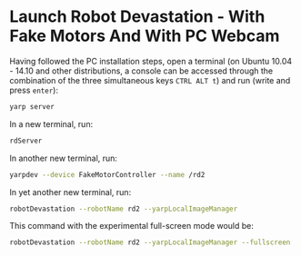 # Launch Robot Devastation - With Fake Motors And With PC Webcam

Having followed the PC installation steps, open a terminal \(on Ubuntu 10.04 - 14.10 and other distributions, a console can be accessed through the combination of the three simultaneous keys `CTRL ALT t`\) and run \(write and press `enter`\):

```bash
yarp server
```

In a new terminal, run:

```bash
rdServer
```

In another new terminal, run:

```bash
yarpdev --device FakeMotorController --name /rd2
```

In yet another new terminal, run:

```bash
robotDevastation --robotName rd2 --yarpLocalImageManager
```

This command with the experimental full-screen mode would be:

```bash
robotDevastation --robotName rd2 --yarpLocalImageManager --fullscreen
```



